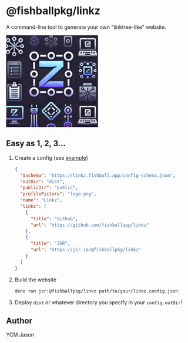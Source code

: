 # @fishballpkg/linkz

A command-line tool to generate your own "linktree-like" website.

<img src="./public/logo.png" alt="logo" width="250">

## Easy as 1, 2, 3...

1. Create a config (see [example](./linkz.config.json))
   ```json
   {
     "$schema": "https://linkz.fishball.app/config-schema.json",
     "outDir": "dist",
     "publicDir": "public",
     "profilePicture": "logo.png",
     "name": "Linkz",
     "links": [
       {
         "title": "Github",
         "url": "https://github.com/fishballapp/linkz"
       },
       {
         "title": "JSR",
         "url": "https://jsr.io/@fishballpkg/linkz"
       }
     ]
   }
   ```
2. Build the website
   ```bash
   deno run jsr:@fishballpkg/linkz path/to/your/linkz.config.json
   ```
3. Deploy `dist` or whatever directory you specify in your `config.outDir`!

## Author

YCM Jason

